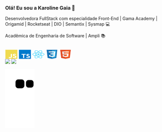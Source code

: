 ### Olá! Eu sou a Karoline Gaia 👋
<p>Desenvolvedora FullStack com especialidade Front-End | Gama Academy | Origamid | Rocketseat | DIO | Semantix | Sysmap 💻 </p>
<p>Acadêmica de Engenharia de Software | Ampli 📚</p>



<div style="display: inline_block"><br>
  <img align="center" alt="Karol-Js" height="30" width="40" src="https://raw.githubusercontent.com/devicons/devicon/master/icons/javascript/javascript-plain.svg">
  <img align="center" alt="Karol-Ts" height="30" width="40" src="https://raw.githubusercontent.com/devicons/devicon/master/icons/typescript/typescript-plain.svg">
  <img align="center" alt="Karol-React" height="30" width="40" src="https://raw.githubusercontent.com/devicons/devicon/master/icons/react/react-original.svg">
  
  <img align="center" alt="Karol-CSS" height="30" width="40" src="https://raw.githubusercontent.com/devicons/devicon/master/icons/css3/css3-original.svg">
  <img align="center" alt="Karol-HTML" height="30" width="40" src="https://raw.githubusercontent.com/devicons/devicon/master/icons/html5/html5-original.svg">
 
  
  </div>
  
<!--   ##
  <div align="center">
<a href="https://github.com/Karolinegaia">
  <img height="165em" src="https://github-readme-stats.vercel.app/api?username=Karolinegaia&show_icons=true&theme=nord&include_all_commits=true"/>
  <img height="165em" src="https://github-readme-stats.vercel.app/api/top-langs/?username=Karolinegaia&layout=compact&langs_count=7&theme=nord"/>
</div>
  <br> -->


 
<div> 
  <a href = "mailto:drakarolinegaia"><img src="https://img.shields.io/badge/-Gmail-%23333?style=for-the-badge&logo=gmail&logoColor=white" target="_blank"></a>
  <a href="https://https://www.linkedin.com/in/karoline-gaia-alexandre-919b31120/" target="_blank"><img src="https://img.shields.io/badge/-LinkedIn-%230077B5?style=for- the-badge&logo=linkedin&logoColor=white" target="_blank"></a> 
 
  ![Snake animation](https://github.com/rafaballerini/rafaballerini/blob/output/github-contribution-grid-snake.svg)
 
</div>
